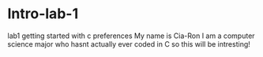 # Intro-lab-1
lab1 getting started with c preferences 
My name is Cia-Ron I am a computer science major who hasnt actually ever coded in C so this will be intresting!
